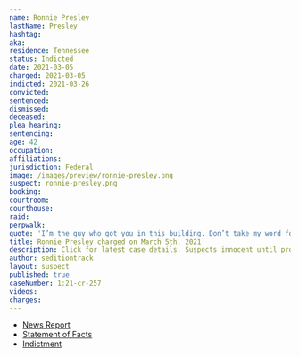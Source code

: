 ```yaml
---
name: Ronnie Presley
lastName: Presley
hashtag:
aka:
residence: Tennessee
status: Indicted
date: 2021-03-05
charged: 2021-03-05
indicted: 2021-03-26
convicted: 
sentenced: 
dismissed: 
deceased:
plea_hearing:
sentencing:
age: 42
occupation:
affiliations:
jurisdiction: Federal
image: /images/preview/ronnie-presley.png
suspect: ronnie-presley.png
booking:
courtroom:
courthouse:
raid:
perpwalk:
quote: 'I’m the guy who got you in this building. Don’t take my word for it. Watch the video.'
title: Ronnie Presley charged on March 5th, 2021
description: Click for latest case details. Suspects innocent until proven guilty.
author: seditiontrack
layout: suspect
published: true
caseNumber: 1:21-cr-257
videos:
charges:
---
```

- [News Report](https://www.tennessean.com/story/news/crime/2021/03/08/tennessee-man-ronnie-b-presley-arrested-capitol-riot-investigation/4629102001/)
- [Statement of Facts](https://www.justice.gov/usao-dc/case-multi-defendant/file/1375166/download)
- [Indictment](https://www.justice.gov/usao-dc/case-multi-defendant/file/1380416/download)

